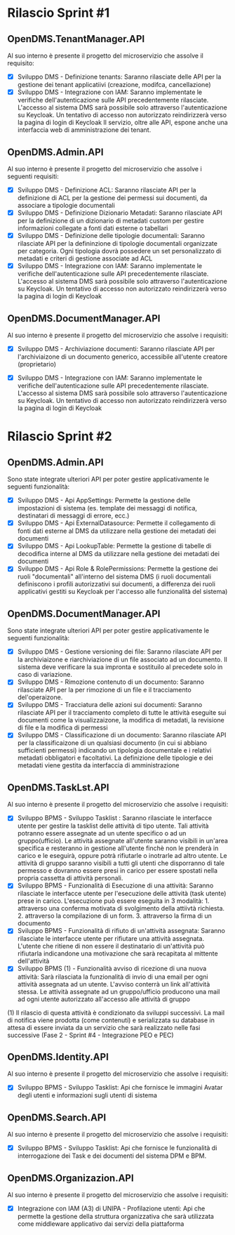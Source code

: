 # Rilascio Sprint #1

## OpenDMS.TenantManager.API
Al suo interno è presente il progetto del microservizio che assolve il requisito:

- [x] Sviluppo DMS - Definizione tenants: Saranno rilasciate delle API per la gestione dei tenant applicatiivi (creazione, modifca, cancellazione)
- [x] Sviluppo DMS - Integrazione con IAM: Saranno implementate le verifiche dell'autenticazione sulle API precedentemente rilasciate. L'accesso al sistema DMS sarà possibile solo attraverso l'autenticazione su Keycloak. Un tentativo di accesso non autorizzato reindirizzerà verso la pagina di login di Keycloak
Il servizio, oltre alle API, espone anche una interfaccia web di amministrazione dei tenant.

## OpenDMS.Admin.API
Al suo interno è presente il progetto del microservizio che assolve i seguenti requisiti:

- [x] Sviluppo DMS - Definizione ACL: Saranno rilasciate API per la definizione di ACL per la gestione dei permessi sui documenti, da associare a tipologie documentali
- [x] Sviluppo DMS - Definizione Dizionario Metadati: Saranno rilasciate API per la definizione di un dizionario di metadati custom per gestire informazioni collegate a fonti dati esterne o tabellari
- [x] Sviluppo DMS - Definizione delle tipologie documentali: Saranno rilasciate API per la defininzione di tipologie documentali organizzate per categoria. Ogni tipologia dovrà possedere un set personalizzato di metadati e criteri di gestione associate ad ACL 
- [x] Sviluppo DMS - Integrazione con IAM: Saranno implementate le verifiche dell'autenticazione sulle API precedentemente rilasciate. L'accesso al sistema DMS sarà possibile solo attraverso l'autenticazione su Keycloak. Un tentativo di accesso non autorizzato reindirizzerà verso la pagina di login di Keycloak

## OpenDMS.DocumentManager.API
Al suo interno è presente il progetto del microservizio che assolve i requisiti:

- [x] Sviluppo DMS - Archiviazione documenti: Saranno rilasciate API per l'archiviaizone di un documento generico, accessibile all'utente creatore (proprietario)
- [x] Sviluppo DMS - Integrazione con IAM: Saranno implementate le verifiche dell'autenticazione sulle API precedentemente rilasciate. L'accesso al sistema DMS sarà possibile solo attraverso l'autenticazione su Keycloak. Un tentativo di accesso non autorizzato reindirizzerà verso la pagina di login di Keycloak


# Rilascio Sprint #2

## OpenDMS.Admin.API
Sono state integrate ulteriori API per poter gestire applicativamente le seguenti funzionalità:

- [x] Sviluppo DMS - Api AppSettings: Permette la gestione delle impostazioni di sistema (es. template dei messaggi di notifica, destinatari di messaggi di errore, ecc.)
- [x] Sviluppo DMS - Api ExternalDatasource: Permette il collegamento di fonti dati esterne al DMS da utilizzare nella gestione dei metadati dei documenti
- [x] Sviluppo DMS - Api LookupTable: Permette la gestione di tabelle di decodifica interne al DMS da utilizzare nella gestione dei metadati dei documenti
- [x] Sviluppo DMS - Api Role & RolePermissions: Permette la gestione dei ruoli "documentali" all'interno del sistema DMS (i ruoli documentali definiscono i profili autorizzativi sui documenti, a differenza dei ruoli applicativi gestiti su Keycloak per l'accesso alle funzionalità del sistema)

## OpenDMS.DocumentManager.API
Sono state integrate ulteriori API per poter gestire applicativamente le seguenti funzionalità:

- [x] Sviluppo DMS - Gestione versioning dei file: Saranno rilasciate API per la archiviaizone e riarchiviazione di un file associato ad un documento. Il sistema deve verificare la sua impronta e sostituilo al precedete solo in caso di variazione. 
- [x] Sviluppo DMS - Rimozione contenuto di un documento: Saranno rilasciate API per la per rimozione di un file e il tracciamento del'operaizone. 
- [x] Sviluppo DMS - Tracciatura delle azioni sui documenti: Saranno rilasciate API per il tracciamento completo di tutte le attività eseguite sui documenti come la visualizzaizone, la modifica di metadati, la revisione di file e la modifica di permessi
- [x] Sviluppo DMS - Classificazione di un documento: Saranno rilasciate API per la classificaizone di un qualsiasi documento (in cui si abbiano sufficienti permessi) indicando un tipologia documentale e i relativi metadati obbligatori e facoltativi. La definizione delle tipologie e dei metadati viene gestita da interfaccia di amministrazione

## OpenDMS.TaskLst.API
Al suo interno è presente il progetto del microservizio che assolve i requisiti:

- [x] Sviluppo BPMS - Sviluppo Tasklist : Saranno rilasciate le interfacce utente per gestire la tasklist delle attività di tipo utente. Tali attività potranno essere assegnate ad un utente specifico o ad un gruppo(ufficio). Le attività assegnate all'utente saranno visibili in un'area specifica e resteranno in gestione all'utente finchè non le prenderà in carico e le eseguirà, oppure potrà rifiutarle o inotrarle ad altro utente. Le attività di gruppo saranno visibili a tutti gli utenti che disporranno di tale permesso e dovranno essere presi in carico per essere spostati nella propria cassetta di attività personali.
- [x] Sviluppo BPMS - Funzionalità di Esecuzione di una attività: Saranno rilasciate le interfacce utente per l'esecuzione delle attività (task utente) prese in carico. L'esecuzione può essere eseguita in 3 modalità: 1. attraverso una conferma motivata di svolgimento della attiivtà richiesta. 2. attraverso la compilazione di un form. 3. attraverso la firma di un documento
- [x] Sviluppo BPMS - Funzionalità di rifiuto di un'attività assegnata: Saranno rilasciate le interfacce utente per rifiutare una attività assegnata. L'utente che ritiene di non essere il destinatario di un'attività può rifiutarla indicandone una motivazione che sarà recapitata al mittente dell'attività
- [x] Sviluppo BPMS (1) - Funzionalità avviso di ricezione di una nuova attività: Sarà rilasciata la funzionalità di invio di una email per ogni attività assegnata ad un utente. L'avviso conterrà un link all'attività stessa. Le attività assegnate ad un gruppo/ufficio producono una mail ad ogni utente autorizzato all'accesso alle attività di gruppo

(1) Il rilascio di questa attività è condizionato da sviluppi successivi. La mail di notifica viene prodotta (come contenuti) e serializzata su database in attesa di essere inviata da un servizio che sarà realizzato nelle fasi successive (Fase 2 - Sprint #4 - Integrazione PEO e PEC)

## OpenDMS.Identity.API
Al suo interno è presente il progetto del microservizio che assolve i requisiti:

- [x] Sviluppo BPMS - Sviluppo Tasklist: Api che fornisce le immagini Avatar degli utenti e informazioni sugli utenti di sistema

## OpenDMS.Search.API
Al suo interno è presente il progetto del microservizio che assolve i requisiti:

- [x] Sviluppo BPMS - Sviluppo Tasklist: Api che fornisce le funzionalità di interrogazione dei Task e dei documenti del sistema DPM e BPM.

## OpenDMS.Organizazion.API
Al suo interno è presente il progetto del microservizio che assolve i requisiti:

- [x] Integrazione con IAM (A3) di UNIPA - Profilazione utenti: Api che permette la gestione della struttura organizzativa che sarà utilizzata come middleware applicativo dai servizi della piattaforma 
